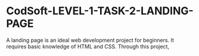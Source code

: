 # CodSoft-LEVEL-1-TASK-2-LANDING-PAGE
A landing page is an ideal web development project for beginners. It requires basic knowledge of HTML and CSS. Through this project,
